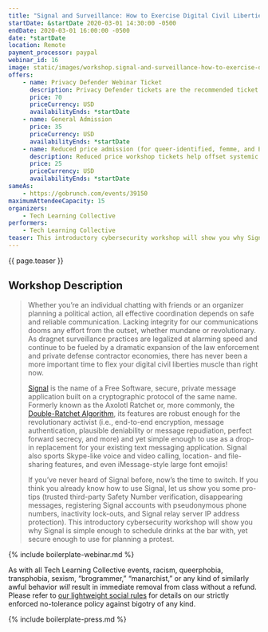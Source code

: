 ```yaml
---
title: "Signal and Surveillance: How to Exercise Digital Civil Liberties in a Surveillance State"
startDate: &startDate 2020-03-01 14:30:00 -0500
endDate: 2020-03-01 16:00:00 -0500
date: *startDate
location: Remote
payment_processor: paypal
webinar_id: 16
image: static/images/workshop.signal-and-surveillance-how-to-exercise-digital-civil-liberties-in-a-surveillance-state.rectangle.jpg
offers:
    - name: Privacy Defender Webinar Ticket
      description: Privacy Defender tickets are the recommended ticket type for those who can afford to help fund the digital security and online privacy advocacy communities with their financial resources, are attending the workshop with the support of their employers or other backers, or have other resources available to them. Purchasing tickets at this level makes it possible for us to offer reduced price tickets to those in need.
      price: 70
      priceCurrency: USD
      availabilityEnds: *startDate
    - name: General Admission
      price: 35
      priceCurrency: USD
      availabilityEnds: *startDate
    - name: Reduced price admission (for queer-identified, femme, and BIPOC people)
      description: Reduced price workshop tickets help offset systemic biases prevalent in society and in the technology sector especially.
      price: 25
      priceCurrency: USD
      availabilityEnds: *startDate
sameAs:
    - https://gobrunch.com/events/39150
maximumAttendeeCapacity: 15
organizers:
    - Tech Learning Collective
performers:
    - Tech Learning Collective
teaser: This introductory cybersecurity workshop will show you why Signal, a free, secure, private message app is simple enough to schedule drinks with, yet secure enough to use for planning a protest. As dragnet surveillance practices are legalized at alarming speed, there has never been a more important time to flex your digital civil liberties muscle than right now.
---
```


{{ page.teaser }}

## Workshop Description

> Whether you&rsquo;re an individual chatting with friends or an organizer planning a political action, all effective coordination depends on safe and reliable communication. Lacking integrity for our communications dooms any effort from the outset, whether mundane or revolutionary. As dragnet surveillance practices are legalized at alarming speed and continue to be fueled by a dramatic expansion of the law enforcement and private defense contractor economies, there has never been a more important time to flex your digital civil liberties muscle than right now.
>
> [Signal](https://signal.org/) is the name of a Free Software, secure, private message application built on a cryptographic protocol of the same name. Formerly known as the Axolotl Ratchet or, more commonly, the [Double-Ratchet Algorithm](https://en.wikipedia.org/wiki/Double_Ratchet_Algorithm), its features are robust enough for the revolutionary activist (i.e., end-to-end encryption, message authentication, plausible deniability or message repudiation, perfect forward secrecy, and more) and yet simple enough to use as a drop-in replacement for your existing text messaging application. Signal also sports Skype-like voice and video calling, location- and file-sharing features, and even iMessage-style large font emojis!
>
> If you&rsquo;ve never heard of Signal before, now&rsquo;s the time to switch. If you think you already know how to use Signal, let us show you some pro-tips (trusted third-party Safety Number verification, disappearing messages, registering Signal accounts with pseudonymous phone numbers, inactivity lock-outs, and Signal relay server IP address protection). This introductory cybersecurity workshop will show you why Signal is simple enough to schedule drinks at the bar with, yet secure enough to use for planning a protest. 

{% include boilerplate-webinar.md %}

As with all Tech Learning Collective events, racism, queerphobia, transphobia, sexism, &ldquo;brogrammer,&rdquo; &ldquo;manarchist,&rdquo; or any kind of similarly awful behavior *will* result in immediate removal from class without a refund. Please refer to [our lightweight social rules](https://github.com/AnarchoTechNYC/meta/wiki/Social-rules) for details on our strictly enforced no-tolerance policy against bigotry of any kind.

{% include boilerplate-press.md %}
